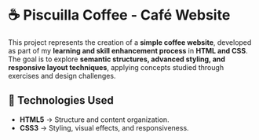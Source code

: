 # ☕ Piscuilla Coffee - Café Website  

This project represents the creation of a **simple coffee website**, developed as part of my **learning and skill enhancement process** in **HTML and CSS**.  
The goal is to explore **semantic structures, advanced styling, and responsive layout techniques**, applying concepts studied through exercises and design challenges.  

## 🚀 Technologies Used  
- **HTML5** → Structure and content organization.  
- **CSS3** → Styling, visual effects, and responsiveness. 
